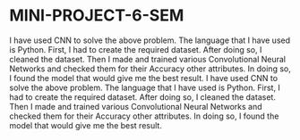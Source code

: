 # MINI-PROJECT-6-SEM

I have used CNN to solve the above problem. The language that I have used is Python. First, I had to create the required dataset. After doing so, I cleaned the dataset. Then I made and trained various Convolutional Neural Networks and checked them for their Accuracy other attributes. In doing so, I found the model that would give me the best result.
I have used CNN to solve the above problem. The language that I have used is Python. First, I had to create the required dataset. After doing so, I cleaned the dataset. Then I made and trained various Convolutional Neural Networks and checked them for their Accuracy other attributes. In doing so, I found the model that would give me the best result.
